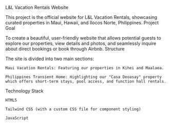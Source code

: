 L&L Vacation Rentals Website

This project is the official website for L&L Vacation Rentals, showcasing curated properties in Maui, Hawaii, and Ilocos Norte, Philippines.
Project Goal

To create a beautiful, user-friendly website that allows potential guests to explore our properties, view details and photos, and seamlessly inquire about direct bookings or book through Airbnb.
Structure

The site is divided into two main sections:

    Maui Vacation Rentals: Featuring our properties in Kihei and Maalaea.

    Philippines Transient Home: Highlighting our "Casa Deoasay" property which offers short-term stays, pool access, and function hall rentals.

Technology Stack

    HTML5

    Tailwind CSS (with a custom CSS file for component styling)

    JavaScript
